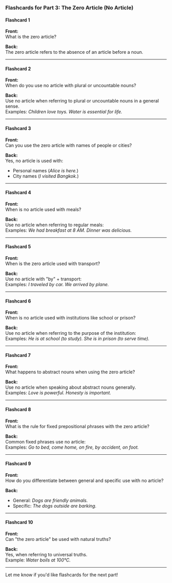 ### Flashcards for Part 3: The Zero Article (No Article)

#### **Flashcard 1**

**Front:**  
What is the zero article?

**Back:**  
The zero article refers to the absence of an article before a noun.

---

#### **Flashcard 2**

**Front:**  
When do you use no article with plural or uncountable nouns?

**Back:**  
Use no article when referring to plural or uncountable nouns in a general sense.  
Examples: _Children love toys. Water is essential for life._

---

#### **Flashcard 3**

**Front:**  
Can you use the zero article with names of people or cities?

**Back:**  
Yes, no article is used with:

- Personal names (_Alice is here._)
- City names (_I visited Bangkok._)

---

#### **Flashcard 4**

**Front:**  
When is no article used with meals?

**Back:**  
Use no article when referring to regular meals:  
Examples: _We had breakfast at 8 AM. Dinner was delicious._

---

#### **Flashcard 5**

**Front:**  
When is the zero article used with transport?

**Back:**  
Use no article with "by" + transport:  
Examples: _I traveled by car. We arrived by plane._

---

#### **Flashcard 6**

**Front:**  
When is no article used with institutions like school or prison?

**Back:**  
Use no article when referring to the purpose of the institution:  
Examples: _He is at school (to study). She is in prison (to serve time)._

---

#### **Flashcard 7**

**Front:**  
What happens to abstract nouns when using the zero article?

**Back:**  
Use no article when speaking about abstract nouns generally.  
Examples: _Love is powerful. Honesty is important._

---

#### **Flashcard 8**

**Front:**  
What is the rule for fixed prepositional phrases with the zero article?

**Back:**  
Common fixed phrases use no article:  
Examples: _Go to bed, come home, on fire, by accident, on foot._

---

#### **Flashcard 9**

**Front:**  
How do you differentiate between general and specific use with no article?

**Back:**

- General: _Dogs are friendly animals._
- Specific: _The dogs outside are barking._

---

#### **Flashcard 10**

**Front:**  
Can "the zero article" be used with natural truths?

**Back:**  
Yes, when referring to universal truths.  
Example: _Water boils at 100°C._

---

Let me know if you'd like flashcards for the next part!